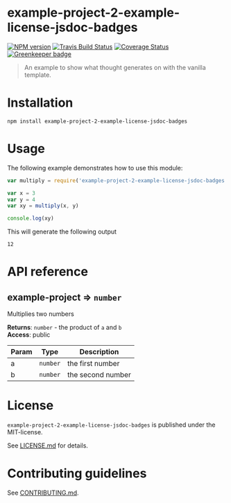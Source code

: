 # example-project-2-example-license-jsdoc-badges 

[![NPM version](https://img.shields.io/npm/v/example-project-2-example-license-jsdoc-badges.svg)](https://npmjs.com/package/example-project-2-example-license-jsdoc-badges)
[![Travis Build Status](https://travis-ci.org/nknapp/thought-example.svg?branch=master)](https://travis-ci.org/nknapp/thought-example)
[![Coverage Status](https://img.shields.io/coveralls/nknapp/thought-example.svg)](https://coveralls.io/r/nknapp/thought-example)
[![Greenkeeper badge](https://badges.greenkeeper.io/nknapp/thought-example.svg)](https://greenkeeper.io/)

> An example to show what thought generates on with the vanilla template.


# Installation

```
npm install example-project-2-example-license-jsdoc-badges
```

 
# Usage

The following example demonstrates how to use this module:

```js
var multiply = require('example-project-2-example-license-jsdoc-badges')

var x = 3
var y = 4
var xy = multiply(x, y)

console.log(xy)
```

This will generate the following output

```
12
```

# API reference

<a name="module_example-project"></a>

## example-project ⇒ <code>number</code>
Multiplies two numbers

**Returns**: <code>number</code> - the product of `a` and `b`  
**Access**: public  

| Param | Type | Description |
| --- | --- | --- |
| a | <code>number</code> | the first number |
| b | <code>number</code> | the second number |




# License

`example-project-2-example-license-jsdoc-badges` is published under the MIT-license.

See [LICENSE.md](LICENSE.md) for details.


 
# Contributing guidelines

See [CONTRIBUTING.md](CONTRIBUTING.md).